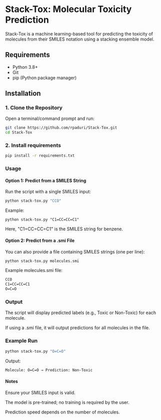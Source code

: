 # Stack-Tox: Molecular Toxicity Prediction

Stack-Tox is a machine learning-based tool for predicting the toxicity of molecules from their SMILES notation using a stacking ensemble model.

## Requirements
- Python 3.8+
- Git
- pip (Python package manager)

## Installation

### 1. Clone the Repository
Open a terminal/command prompt and run:
```bash
git clone https://github.com/rpaduri/Stack-Tox.git
cd Stack-Tox
```
### 2. Install requirements
```bash
pip install -r requirements.txt
```

### Usage
#### Option 1: Predict from a SMILES String

Run the script with a single SMILES input:
```bash
python stack-tox.py "CCO"
```

Example:
```
python stack-tox.py "C1=CC=CC=C1"
```

Here, "C1=CC=CC=C1" is the SMILES string for benzene.

#### Option 2: Predict from a .smi File

You can also provide a file containing SMILES strings (one per line):
```bash
python stack-tox.py molecules.smi
```

Example molecules.smi file:
```txt
CCO
C1=CC=CC=C1
O=C=O
```
### Output

The script will display predicted labels (e.g., Toxic or Non-Toxic) for each molecule.

If using a .smi file, it will output predictions for all molecules in the file.

### Example Run
```bash
python stack-tox.py "O=C=O"
```

Output:
``` bash
Molecule: O=C=O → Prediction: Non-Toxic
```
#### Notes

Ensure your SMILES input is valid.

The model is pre-trained; no training is required by the user.

Prediction speed depends on the number of molecules.
